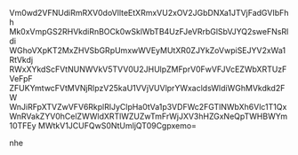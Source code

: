Vm0wd2VFNUdiRmRXV0doVllteEtXRmxVU2xOV2JGbDNXa1JTVjFadGVIbFhh
Mk0xVmpGS2RHVkdiRnBOCk0wSklWbTB4UzFJeVRrbGlSbVJYQ2sweFNsRldi
WGhoVXpKT2MxZHVSbGRpUmxwWVEyMUtXR0ZJYkZoVwpiSEJYV2xWa1RtVkdj
RWxXYkdScFVtNUNWVkV5TVV0U2JHUlpZMFprV0FwVFJVcEZWbXRTUzFVeFpF
ZFUKYmtwcFVtMVNjRlpzV25kaU1VVjVUVlprYWxacldsWldiWGhMVkdkd2FW
WnJiRFpXTVZwVFV6RkplRlJyClpHa0tVa1p3VDFWc2FGTlNWbXh6Vlc1T1Qx
WnRVakZYV0hCelZWWldXRTlWZUZwTmFrWjJXV3hHZGxNeQpTWHBWYm10TFEy
MWtkV1JCUFQwS0NtUmljQT09Cgpxemo=

nhe